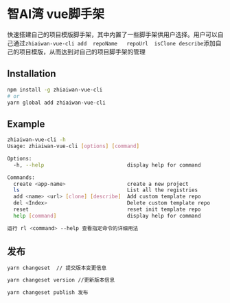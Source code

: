 # 智AI湾 vue脚手架 

快速搭建自己的项目模版脚手架，其中内置了一些脚手架供用户选择。用户可以自己通过`zhiaiwan-vue-cli add  repoName   repoUrl  isClone describe`添加自己的项目模版，从而达到对自己的项目脚手架的管理

## Installation

```bash
npm install -g zhiaiwan-vue-cli
# or
yarn global add zhiaiwan-vue-cli
```

## Example

```bash
zhiaiwan-vue-cli -h
Usage: zhiaiwan-vue-cli [options] [command]

Options:
  -h, --help                           display help for command

Commands:
  create <app-name>                    create a new project
  ls                                   List all the registries
  add <name> <url> [clone] [describe]  Add custom template repo
  del <Index>                          Delete custom template repo
  reset                                reset init template repo
  help [command]                       display help for command

运行 rl <command> --help 查看指定命令的详细用法
```

## 发布

```sh
yarn changeset  // 提交版本变更信息

yarn changeset version //更新版本信息

yarn changeset publish 发布
```